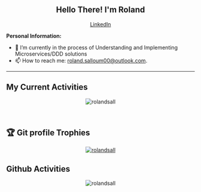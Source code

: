 <h2 align="center">Hello There! I'm Roland</a></h2>
<p align="center">
  <a href="https://www.linkedin.com/in/roland-salloum-09687b188/">LinkedIn</a> 
</p>



**Personal Information:**

- 🌱  I’m currently in the process of Understanding and Implementing Microservices/DDD solutions
- 📫  How to reach me: roland.salloum00@outlook.com.

***

## My Current Activities
<p align="center"><img src="https://github-readme-streak-stats.herokuapp.com/?user=rolandsall" alt="rolandsall" /></p>

<br>

## :trophy: Git profile Trophies

<p align="center">
  <a href="https://github.com/ryo-ma/github-profile-trophy"><img src="https://github-profile-trophy.vercel.app/?username=rolandsall&" alt="rolandsall" /></a> 
</p>



## Github Activities

<p align="center">
  

 <img src="https://github-readme-stats.vercel.app/api?username=rolandsall&count_private=true&show_icons=true&include_all_commits=true" alt="rolandsall" />
</p>

  



